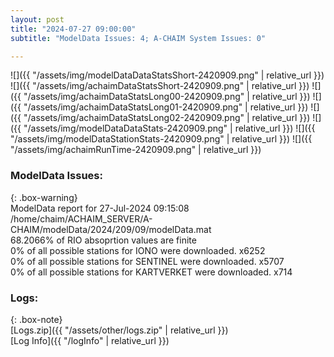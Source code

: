 ```yaml
---
layout: post
title: "2024-07-27 09:00:00"
subtitle: "ModelData Issues: 4; A-CHAIM System Issues: 0"

---
```


![]({{ "/assets/img/modelDataDataStatsShort-2420909.png" | relative_url }})
![]({{ "/assets/img/achaimDataStatsShort-2420909.png" | relative_url }})
![]({{ "/assets/img/achaimDataStatsLong00-2420909.png" | relative_url }})
![]({{ "/assets/img/achaimDataStatsLong01-2420909.png" | relative_url }})
![]({{ "/assets/img/achaimDataStatsLong02-2420909.png" | relative_url }})
![]({{ "/assets/img/modelDataDataStats-2420909.png" | relative_url }})
![]({{ "/assets/img/modelDataStationStats-2420909.png" | relative_url }})
![]({{ "/assets/img/achaimRunTime-2420909.png" | relative_url }})


### ModelData Issues:  
  
{: .box-warning}  
 ModelData report for 27-Jul-2024 09:15:08   
 /home/chaim/ACHAIM_SERVER/A-CHAIM/modelData/2024/209/09/modelData.mat   
 68.2066% of RIO absoprtion values are finite   
 0% of all possible stations for IONO were downloaded. x6252   
 0% of all possible stations for SENTINEL were downloaded. x5707   
 0% of all possible stations for KARTVERKET were downloaded. x714   
  


### Logs:  
  
{: .box-note}  
[Logs.zip]({{ "/assets/other/logs.zip" | relative_url }})  
[Log Info]({{ "/logInfo" | relative_url }})  
